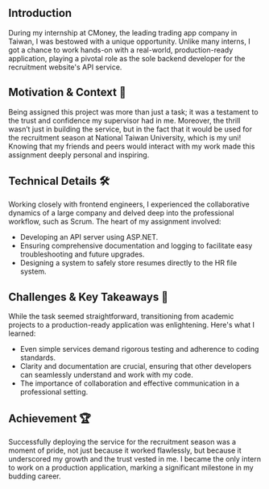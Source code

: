 ## **Introduction**

During my internship at CMoney, the leading trading app company in Taiwan, I was bestowed with a unique opportunity. Unlike many interns, I got a chance to work hands-on with a real-world, production-ready application, playing a pivotal role as the sole backend developer for the recruitment website's API service.

## **Motivation & Context 🚀**

Being assigned this project was more than just a task; it was a testament to the trust and confidence my supervisor had in me. Moreover, the thrill wasn’t just in building the service, but in the fact that it would be used for the recruitment season at National Taiwan University, which is my uni! Knowing that my friends and peers would interact with my work made this assignment deeply personal and inspiring.

## **Technical Details 🛠**

Working closely with frontend engineers, I experienced the collaborative dynamics of a large company and delved deep into the professional workflow, such as Scrum. The heart of my assignment involved:

- Developing an API server using ASP.NET.
- Ensuring comprehensive documentation and logging to facilitate easy troubleshooting and future upgrades.
- Designing a system to safely store resumes directly to the HR file system.

## **Challenges & Key Takeaways 📘**

While the task seemed straightforward, transitioning from academic projects to a production-ready application was enlightening. Here's what I learned:

- Even simple services demand rigorous testing and adherence to coding standards.
- Clarity and documentation are crucial, ensuring that other developers can seamlessly understand and work with my code.
- The importance of collaboration and effective communication in a professional setting.

## **Achievement 🏆**

Successfully deploying the service for the recruitment season was a moment of pride, not just because it worked flawlessly, but because it underscored my growth and the trust vested in me. I became the only intern to work on a production application, marking a significant milestone in my budding career.
